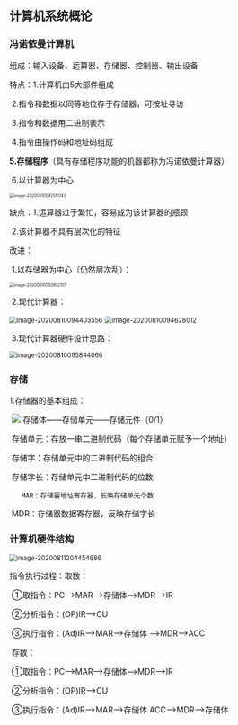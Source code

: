 ## 计算机系统概论

### 冯诺依曼计算机

组成：输入设备、运算器、存储器、控制器、输出设备

特点：1.计算机由5大部件组成

​			2.指令和数据以同等地位存于存储器，可按址寻访

​			3.指令和数据用二进制表示

​			4.指令由操作码和地址码组成

​	   	 **5.存储程序**（具有存储程序功能的机器都称为冯诺依曼计算器）

​			6.以计算器为中心

<img src=！[image-20200810092551143.png](images/image-20200810092551143.png) alt="image-20200810092551143" style="zoom:50%;" />

缺点：1.运算器过于繁忙，容易成为该计算器的瓶颈

​			2.该计算器不具有层次化的特征

改进：

​			1.以存储器为中心（仍然层次乱）：

<img src=！[image-20200810093952107.png](images/imag-20200810093952107.png) alt="image-20200810093952107" style="zoom:50%;" />

​			2.现代计算器：

<img src=！[image-20200810094403556.png](images/image-20200810094403556.png) alt="image-20200810094403556" style="zoom: 80%;" />

<img src=！[image-20200810094628012.png](images/image-20200810094628012.png) alt="image-20200810094628012" style="zoom:80%;" />

​			3.现代计算器硬件设计思路：

<img src=！[image-20200810095844066.png](images/image-20200810095844066.png) alt="image-20200810095844066" style="zoom:80%;" />

### 存储

1.存储器的基本组成：

​	<img src=![image-20200810154040392]([image-20200810154040392.png)/>	存储体——存储单元——存储元件（0/1）

​		存储单元：存放一串二进制代码（每个存储单元赋予一个地址）

​		存储字：存储单元中的二进制代码的组合

​		存储字长：存储单元中二进制代码的位数

 	   MAR：存储器地址寄存器，反映存储单元个数  

​		MDR：存储器数据寄存器，反映存储字长

### 计算机硬件结构

<img src=！[image-20200811204454686.png](images/image-20200811204454686.png) alt="image-20200811204454686" style="zoom:80%;" />



指令执行过程：取数：

​									①取指令：PC—>MAR—>存储体—>MDR—>IR

​									②分析指令：(OP)IR—>CU

​									③执行指令：(Ad)IR—>MAR—>存储体 —>MDR—>ACC

​							存数：

​									①取指令：PC—>MAR—>存储体—>MDR—>IR

​									②分析指令：(OP)IR—>CU

​									③执行指令：(Ad)IR—>MAR—>存储体  ACC—>MDR—>存储体

